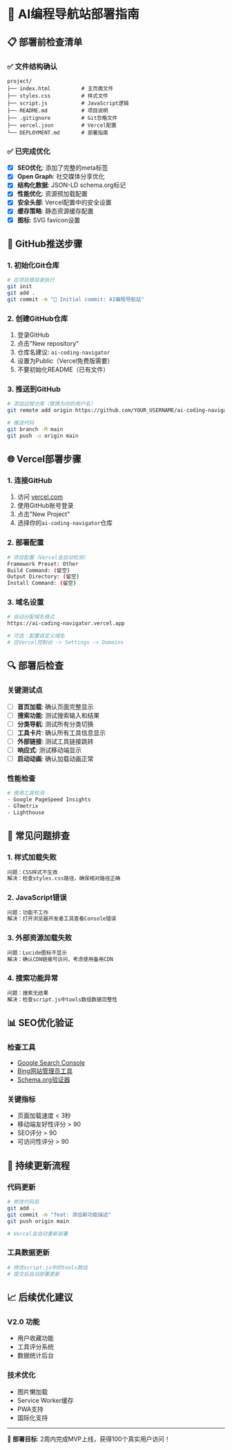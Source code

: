 # 🚀 AI编程导航站部署指南

## 📋 部署前检查清单

### ✅ 文件结构确认
```
project/
├── index.html          # 主页面文件
├── styles.css          # 样式文件
├── script.js           # JavaScript逻辑
├── README.md           # 项目说明
├── .gitignore          # Git忽略文件
├── vercel.json         # Vercel配置
└── DEPLOYMENT.md       # 部署指南
```

### ✅ 已完成优化
- [x] **SEO优化**: 添加了完整的meta标签
- [x] **Open Graph**: 社交媒体分享优化
- [x] **结构化数据**: JSON-LD schema.org标记
- [x] **性能优化**: 资源预加载配置
- [x] **安全头部**: Vercel配置中的安全设置
- [x] **缓存策略**: 静态资源缓存配置
- [x] **图标**: SVG favicon设置

## 🔧 GitHub推送步骤

### 1. 初始化Git仓库
```bash
# 在项目根目录执行
git init
git add .
git commit -m "🎉 Initial commit: AI编程导航站"
```

### 2. 创建GitHub仓库
1. 登录GitHub
2. 点击"New repository"
3. 仓库名建议: `ai-coding-navigator`
4. 设置为Public（Vercel免费版需要）
5. 不要初始化README（已有文件）

### 3. 推送到GitHub
```bash
# 添加远程仓库（替换为你的用户名）
git remote add origin https://github.com/YOUR_USERNAME/ai-coding-navigator.git

# 推送代码
git branch -M main
git push -u origin main
```

## 🌐 Vercel部署步骤

### 1. 连接GitHub
1. 访问 [vercel.com](https://vercel.com)
2. 使用GitHub账号登录
3. 点击"New Project"
4. 选择你的`ai-coding-navigator`仓库

### 2. 部署配置
```bash
# 项目配置（Vercel会自动检测）
Framework Preset: Other
Build Command: (留空)
Output Directory: (留空)
Install Command: (留空)
```

### 3. 域名设置
```bash
# 自动分配域名格式
https://ai-coding-navigator.vercel.app

# 可选：配置自定义域名
# 在Vercel控制台 -> Settings -> Domains
```

## 🔍 部署后检查

### 关键测试点
- [ ] **首页加载**: 确认页面完整显示
- [ ] **搜索功能**: 测试搜索输入和结果
- [ ] **分类导航**: 测试所有分类切换
- [ ] **工具卡片**: 确认所有工具信息显示
- [ ] **外部链接**: 测试工具链接跳转
- [ ] **响应式**: 测试移动端显示
- [ ] **启动动画**: 确认加载动画正常

### 性能检查
```bash
# 使用工具检测
- Google PageSpeed Insights
- GTmetrix
- Lighthouse
```

## 🐛 常见问题排查

### 1. 样式加载失败
```bash
问题：CSS样式不生效
解决：检查styles.css路径，确保相对路径正确
```

### 2. JavaScript错误
```bash
问题：功能不工作
解决：打开浏览器开发者工具查看Console错误
```

### 3. 外部资源加载失败
```bash
问题：Lucide图标不显示
解决：确认CDN链接可访问，考虑使用备用CDN
```

### 4. 搜索功能异常
```bash
问题：搜索无结果
解决：检查script.js中tools数组数据完整性
```

## 📊 SEO优化验证

### 检查工具
- [Google Search Console](https://search.google.com/search-console)
- [Bing网站管理员工具](https://www.bing.com/webmasters)
- [Schema.org验证器](https://validator.schema.org/)

### 关键指标
- 页面加载速度 < 3秒
- 移动端友好性评分 > 90
- SEO评分 > 90
- 可访问性评分 > 90

## 🔄 持续更新流程

### 代码更新
```bash
# 修改代码后
git add .
git commit -m "feat: 添加新功能描述"
git push origin main

# Vercel会自动重新部署
```

### 工具数据更新
```bash
# 修改script.js中的tools数组
# 提交后自动部署更新
```

## 📈 后续优化建议

### V2.0 功能
- 用户收藏功能
- 工具评分系统
- 数据统计后台

### 技术优化
- 图片懒加载
- Service Worker缓存
- PWA支持
- 国际化支持

---

**🎯 部署目标**: 2周内完成MVP上线，获得100个真实用户访问！ 